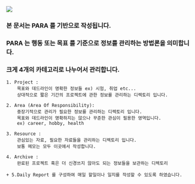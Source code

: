 <img src="https://img.shields.io/badge/obsidian-7C3AED?style=for-the-badge&logo=obsidian&logoColor=white">

<h3>본 문서는 PARA 를 기반으로 작성됩니다.</h3>
<h3>PARA 는 행동 또는 목표 를 기준으로 정보를 관리하는 방법론을 의미합니다. </h3>
<h3>크게 4개의 카테고리로 나누어서 관리합니다. </h3>

	1. Project : 
		목표와 데드라인이 명확한 정보들 ex) 시험, 취업 etc...
		상대적으로 짧은 기간의 프로젝트에 관한 정보를 관리하는 디렉토리 입니다. 
		
	2. Area (Area Of Responsibility): 
		중장기적으로 관리가 필요한 정보를 관리하는 디렉토리 입니다. 
		목표와 데드라인이 명확하지는 않으나 꾸준한 관심이 필용한 영역입니다. 
		ex) career, hobby, health
		
	3. Resource : 
		관심있는 자료, 필요한 자료들을 관리하는 디렉토리 입니다. 
		보통 메모는 모두 이곳에서 작성합니다. 
		
	4. Archive : 
		완료된 프로젝트 혹은 더 신경쓰지 않아도 되는 정보들을 보관하는 디렉토리 
		
	+ 5.Daily Report 를 구성하여 매일 할일이나 일지를 작성할 수 있도록 하였습니다. 


